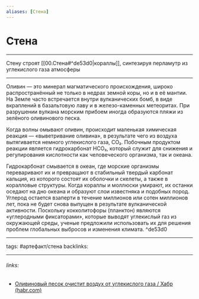 ```yaml
---
aliases: [Стена]
---
```

# Стена
---
Стену строят [[00.Стена#^de53d0|кораллы]], синтезируя перламутр из углекислого газа атмосферы

---
Оливин — это минерал магматического происхождения, широко распространённый не только в недрах земной коры, но и в её мантии. На Земле часто встречается внутри вулканических бомб, в виде вкраплений в базальтовую лаву и в железо-каменных метеоритах. При разрушении вулкана морским прибоем иногда образуются пляжи из зелёного оливинового песка.

Когда волны омывают оливин, происходит маленькая химическая реакция — «выветривание оливина», в результате чего из воздуха вытягивается немного углекислого газа, CO₂. Побочным продуктом реакции является гидрокарбонат HCO₃, который служит для снижения и регулирования кислотности как человеческого организма, так и океана.

Гидрокарбонат смывается в океан, где морские организмы переваривают их и превращают в стабильный твердый карбонат кальция, из которого состоят их оболочки и скелеты, а также в коралловые структуры. Когда кораллы и моллюски умирают, их останки оседают на дно океана и образуют слои известняка и подобных пород. Углерод остается взаперти в течение миллионов или сотен миллионов лет, пока не будет снова выпущен в результате вулканической активности. Поскольку кокколитофоры (планктон) являются «углеродными фиксаторами», которые выводят углекислый газ из окружающей среды, ученые предложили использовать их для решения проблем глобальных выбросов и изменения климата. ^de53d0

---
tags: #артефакт/стена
backlinks: 

---
###### links:
- [Оливиновый песок очистит воздух от углекислого газа / Хабр (habr.com)](https://habr.com/ru/post/511034/)

